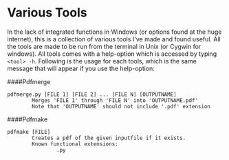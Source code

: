 # Various Tools

In the lack of integrated functions in Windows (or options found at the huge internet), this is a collection of various tools I've made and found useful. All the tools are made to be run from the terminal in Unix (or Cygwin for windows). All tools comes with a help-option which is accessed by typing `<tool> -h`. Following is the usage for each tools, which is the same message that will appear if you use the help-option:

####Pdfmerge
```
pdfmerge.py [FILE 1] [FILE 2] ... [FILE N] [OUTPUTNAME]
        Merges 'FILE 1' through 'FILE N' into 'OUTPUTNAME.pdf'
        Note that 'OUTPUTNAME' should not include '.pdf' extension
```

####Pdfmake
```
pdfmake [FILE]
        Creates a pdf of the given inputfile if it exists.
        Known functional extensions:
                .py
```
